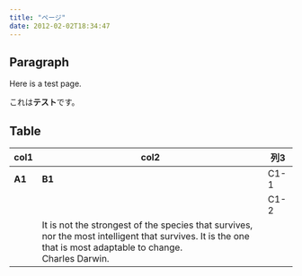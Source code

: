 ```yaml
---
title: "ページ"
date: 2012-02-02T18:34:47
---
```



## Paragraph

Here is a test page.

これは**テスト**です。

## Table

| col1 | col2 | 列3 |
|---|---|---|
| **A1** | **B1** | C1\-1 |
|  |  | C1\-2 |
|  | It is not the strongest of the species that survives, nor the most intelligent that survives. It is the one that is most adaptable to change.<br />Charles Darwin. |  |
